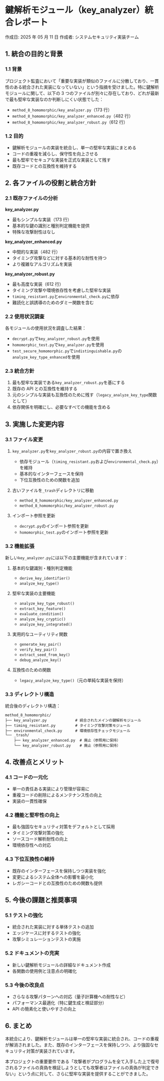 # 鍵解析モジュール（key_analyzer）統合レポート

作成日: 2025 年 05 月 11 日
作成者: システムセキュリティ実装チーム

## 1. 統合の目的と背景

### 1.1 背景

プロジェクト監査において「重要な実装が類似のファイルに分散しており、一貫性のある統合された実装になっていない」という指摘を受けました。特に鍵解析モジュールに関して、以下の 3 つのファイルが別々に存在しており、どれが最新で最も堅牢な実装なのか判断しにくい状態でした：

- `method_8_homomorphic/key_analyzer.py`（173 行）
- `method_8_homomorphic/key_analyzer_enhanced.py`（482 行）
- `method_8_homomorphic/key_analyzer_robust.py`（612 行）

### 1.2 目的

- 鍵解析モジュールの実装を統合し、単一の堅牢な実装にまとめる
- コードの重複を減らし、保守性を向上させる
- 最も堅牢でセキュアな実装を正式な実装として残す
- 既存コードとの互換性を維持する

## 2. 各ファイルの役割と統合方針

### 2.1 既存ファイルの分析

**key_analyzer.py**

- 最もシンプルな実装（173 行）
- 基本的な鍵の識別と種別判定機能を提供
- 特殊な攻撃耐性はなし

**key_analyzer_enhanced.py**

- 中間的な実装（482 行）
- タイミング攻撃などに対する基本的な耐性を持つ
- より複雑なアルゴリズムを実装

**key_analyzer_robust.py**

- 最も高度な実装（612 行）
- タイミング攻撃や環境依存性を考慮した堅牢な実装
- `timing_resistant.py`と`environmental_check.py`に依存
- 難読化と誤誘導のためのダミー関数を含む

### 2.2 使用状況調査

各モジュールの使用状況を調査した結果：

- `decrypt.py`で`key_analyzer_robust.py`を使用
- `homomorphic_test.py`で`key_analyzer.py`を使用
- `test_secure_homomorphic.py`で`indistinguishable.py`の`analyze_key_type_enhanced`を使用

### 2.3 統合方針

1. 最も堅牢な実装である`key_analyzer_robust.py`を基にする
2. 既存の API との互換性を維持する
3. 元のシンプルな実装も互換性のために残す（`legacy_analyze_key_type`関数として）
4. 依存関係を明確にし、必要なすべての機能を含める

## 3. 実施した変更内容

### 3.1 ファイル変更

1. `key_analyzer.py`を`key_analyzer_robust.py`の内容で置き換え

   - 依存モジュール（`timing_resistant.py`および`environmental_check.py`）を維持
   - 基本的なインターフェースを保持
   - 下位互換性のための関数を追加

2. 古いファイルを`_trash`ディレクトリに移動

   - `method_8_homomorphic/key_analyzer_enhanced.py`
   - `method_8_homomorphic/key_analyzer_robust.py`

3. インポート参照を更新
   - `decrypt.py`のインポート参照を更新
   - `homomorphic_test.py`のインポート参照を更新

### 3.2 機能拡張

新しい`key_analyzer.py`には以下の主要機能が含まれています：

1. 基本的な鍵識別・種別判定機能

   - `derive_key_identifier()`
   - `analyze_key_type()`

2. 堅牢な実装の主要機能

   - `analyze_key_type_robust()`
   - `extract_key_feature()`
   - `evaluate_condition()`
   - `analyze_key_cryptic()`
   - `analyze_key_integrated()`

3. 実用的なユーティリティ関数

   - `generate_key_pair()`
   - `verify_key_pair()`
   - `extract_seed_from_key()`
   - `debug_analyze_key()`

4. 互換性のための関数
   - `legacy_analyze_key_type()`（元の単純な実装を保持）

### 3.3 ディレクトリ構造

統合後のディレクトリ構造：

```
method_8_homomorphic/
├── key_analyzer.py             # 統合されたメインの鍵解析モジュール
├── timing_resistant.py         # タイミング攻撃対策モジュール
├── environmental_check.py      # 環境依存性チェックモジュール
└── _trash/
    ├── key_analyzer_enhanced.py  # 廃止（参照用に保持）
    └── key_analyzer_robust.py    # 廃止（参照用に保持）
```

## 4. 改善点とメリット

### 4.1 コードの一元化

- 単一の責任ある実装により管理が容易に
- 重複コードの削除によるメンテナンス性の向上
- 実装の一貫性確保

### 4.2 機能と堅牢性の向上

- 最も強固なセキュリティ対策をデフォルトとして採用
- タイミング攻撃対策の強化
- ソースコード解析耐性の向上
- 環境依存性への対応

### 4.3 下位互換性の維持

- 既存のインターフェースを保持しつつ実装を強化
- 変更によるシステム全体への影響を最小化
- レガシーコードとの互換性のための関数も提供

## 5. 今後の課題と推奨事項

### 5.1 テストの強化

- 統合された実装に対する単体テストの追加
- エッジケースに対するテストの強化
- 攻撃シミュレーションテストの実施

### 5.2 ドキュメントの充実

- 新しい鍵解析モジュールの詳細なドキュメント作成
- 各関数の使用例と注意点の明確化

### 5.3 今後の改良点

- さらなる攻撃パターンへの対応（量子計算機への耐性など）
- パフォーマンス最適化（特に鍵生成と検証部分）
- API の簡素化と使いやすさの向上

## 6. まとめ

本統合により、鍵解析モジュールは単一の堅牢な実装に統合され、コードの重複が解消されました。また、既存のインターフェースを保持しつつ、より強固なセキュリティ対策が実装されています。

本プロジェクトの重要要件である「攻撃者がプログラムを全て入手した上で復号されるファイルの真偽を検証しようとしても攻撃者はファイルの真偽が判定できない」という点に対して、さらに堅牢な実装を提供することができました。

